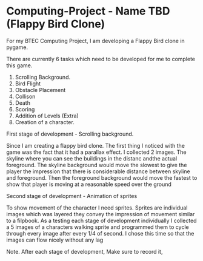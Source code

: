 # Computing-Project - Name TBD (Flappy Bird Clone)

For my BTEC Computing Project, I am developing a Flappy Bird clone in pygame.

There are currently 6 tasks which need to be developed for me to complete this game.
  1. Scrolling Background.
  2. Bird Flight
  3. Obstacle Placement
  4. Collison
  5. Death
  6. Scoring
  7. Addition of Levels (Extra)
  8. Creation of a character.
  

  First stage of development - Scrolling background.
  
  Since I am creating a flappy bird clone. The first thing I noticed with the game was the fact that it had a parallax effect. I collected 2 images. The skyline where you can see the buildings in the distanc andthe actual foreground.
  The skyline background would move the slowest to give the player the impression that there is considerable distance between skyline and foreground. Then the foreground background would move the fastest to show that player is moving at a reasonable speed over the ground
 
 
 Second stage of development - Animation of sprites
 
 To show movement of the character I need sprites. Sprites are individual images which was layered they convey the impression of movement similar to a filpbook.
 As a testing each stage of development individually I collected a 5 images of a characters walking sprite and programmed them to cycle through every image after every 1/4 of second. I chose this time so that the images can flow nicely without any lag
 
 
  
  Note. After each stage of development, Make sure to record it,
  



